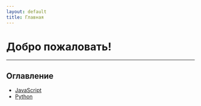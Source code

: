```yaml
---
layout: default
title: Главная
---
```

# Добро пожаловать!

---

## Оглавление

- [JavaScript](/javascript)
- [Python](/python)